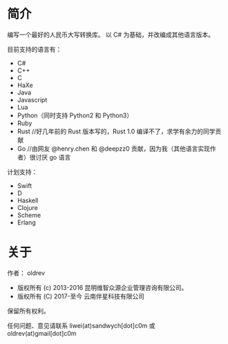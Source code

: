 # 简介

编写一个最好的人民币大写转换库。
以 C# 为基础，并改编成其他语言版本。

目前支持的语言有：

* C#
* C++
* C
* HaXe
* Java
* Javascript
* Lua
* Python（同时支持 Python2 和 Python3）
* Ruby
* Rust //好几年前的 Rust 版本写的，Rust 1.0 编译不了，求学有余力的同学贡献
* Go  //由网友 @henry.chen 和 @deepzz0 贡献，因为我（其他语言实现作者）很讨厌 go 语言

计划支持：

* Swift
* D
* Haskell
* Clojure
* Scheme
* Erlang


# 关于

作者： oldrev

* 版权所有 (c) 2013-2016 昆明维智众源企业管理咨询有限公司。
* 版权所有 (C) 2017-至今 云南伴星科技有限公司

保留所有权利。

任何问题、意见请联系 liwei(at)sandwych[dot]c0m 或 oldrev(at)gmail[dot]c0m
